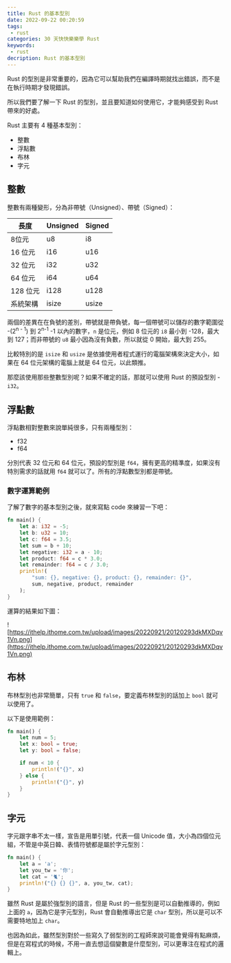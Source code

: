 ```yaml
---
title: Rust 的基本型別
date: 2022-09-22 00:20:59
tags:
 - rust
categories: 30 天快快樂樂學 Rust
keywords:
 - rust
decription: Rust 的基本型別
---
```


Rust 的型別是非常重要的，因為它可以幫助我們在編譯時期就找出錯誤，而不是在執行時期才發現錯誤。

所以我們要了解一下 Rust 的型別，並且要知道如何使用它，才能夠感受到 Rust 帶來的好處。

Rust 主要有 4 種基本型別：
- 整數
- 浮點數
- 布林
- 字元

## 整數

整數有兩種變形，分為非帶號（Unsigned）、帶號（Signed）：

|  長度    | Unsigned | Signed |
| ------- | --------- | ------ | 
| 8位元     |  u8       | i8    |
| 16 位元	 | i16	     | u16   |
| 32 位元	 | i32       | u32   |
| 64 位元   | i64       | u64   |
| 128 位元  | i128     | u128  |
| 系統架構  | isize     | usize |

兩個的差異在在負號的差別，帶號就是帶負號，每一個帶號可以儲存的數字範圍從 -(2<sup>n - 1</sup>) 到 2<sup>n-1</sup> -1 以內的數字，`n` 是位元，例如 8 位元的 `i8` 最小到 -128，最大到 127；而非帶號的 `u8` 最小因為沒有負數，所以就從 0 開始，最大到 255。

比較特別的是 `isize` 和 `usize` 是依據使用者程式運行的電腦架構來決定大小，如果在 64 位元架構的電腦上就是 64 位元，以此類推。

那麼該使用那些整數型別呢？如果不確定的話，那就可以使用 Rust 的預設型別 - `i32`。

## 浮點數

浮點數相對整數來說單純很多，只有兩種型別：
- f32
- f64

分別代表 32 位元和 64 位元，預設的型別是 `f64`，擁有更高的精準度，如果沒有特別需求的話就用 `f64` 就可以了。所有的浮點數型別都是帶號。

### 數字運算範例

了解了數字的基本型別之後，就來寫點 code 來練習一下吧：

```rust
fn main() {
    let a: i32 = -5;
    let b: u32 = 10;
    let c: f64 = 3.5;
    let sum = b + 10;
    let negative: i32 = a - 10;
    let product: f64 = c * 3.0;
    let remainder: f64 = c / 3.0;
    println!(
        "sum: {}, negative: {}, product: {}, remainder: {}",
        sum, negative, product, remainder
    );
}
```

運算的結果如下圖：

![https://ithelp.ithome.com.tw/upload/images/20220921/20120293dkMXDqv1Vn.png](https://ithelp.ithome.com.tw/upload/images/20220921/20120293dkMXDqv1Vn.png)

## 布林

布林型別也非常簡單，只有 `true` 和 `false`，要定義布林型別的話加上 `bool` 就可以使用了。

以下是使用範例：

```rust
fn main() {
    let num = 5;
    let x: bool = true;
    let y: bool = false;

    if num < 10 {
        println!("{}", x)
    } else {
        println!("{}", y)
    }
}
```

## 字元

字元跟字串不太一樣，宣告是用單引號，代表一個 Unicode 值，大小為四個位元組，不管是中英日韓、表情符號都是屬於字元型別：

```rust
fn main() {
    let a = 'a';
    let you_tw = '你';
    let cat = '🐈';
    println!("{} {} {}", a, you_tw, cat);
}
```

雖然 Rust 是屬於強型別的語言，但是 Rust 的一些型別是可以自動推導的，例如上面的 `a`，因為它是字元型別，Rust 會自動推導出它是 `char` 型別，所以是可以不需要特地加上 `char`。

也因為如此，雖然型別對於一些寫久了弱型別的工程師來說可能會覺得有點麻煩，但是在寫程式的時候，不用一直去想這個變數是什麼型別，可以更專注在程式的邏輯上。